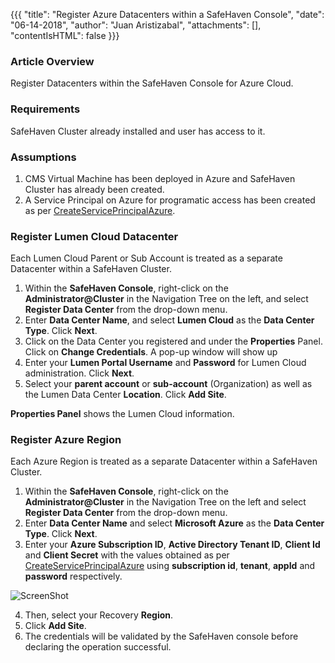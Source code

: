 {{{
  "title": "Register Azure Datacenters within a SafeHaven Console",
  "date": "06-14-2018",
  "author": "Juan Aristizabal",
  "attachments": [],
  "contentIsHTML": false
}}}

### Article Overview
Register Datacenters within the SafeHaven Console for Azure Cloud.

### Requirements
SafeHaven Cluster already installed and user has access to it.

### Assumptions
1. CMS Virtual Machine has been deployed in Azure and SafeHaven Cluster has already been created.
2. A Service Principal on Azure for programatic access has been created as per [CreateServicePrincipalAzure](CreateServicePrincipalAzure.md).

### Register Lumen Cloud Datacenter
Each Lumen Cloud Parent or Sub Account is treated as a separate Datacenter within a SafeHaven Cluster.

1. Within the **SafeHaven Console**, right-click on the **Administrator@Cluster** in the Navigation Tree on the left, and select **Register Data Center** from the drop-down menu.
2. Enter **Data Center Name**, and select **Lumen Cloud** as the **Data Center Type**. Click **Next**.
3. Click on the Data Center you registered and under the **Properties** Panel. Click on **Change Credentials**. A pop-up window will show up
4. Enter your **Lumen Portal Username** and **Password** for Lumen Cloud administration. Click **Next**.
5. Select your **parent account** or **sub-account** (Organization) as well as the Lumen Data Center **Location**. Click **Add Site**.

**Properties Panel** shows the Lumen Cloud information.


### Register Azure Region
Each Azure Region is treated as a separate Datacenter within a SafeHaven Cluster.

1. Within the **SafeHaven Console**, right-click on the **Administrator@Cluster** in the Navigation Tree on the left and select **Register Data Center** from the drop-down menu.
2. Enter **Data Center Name** and select **Microsoft Azure** as the **Data Center Type**. Click **Next**.
3. Enter your **Azure Subscription ID**,  **Active Directory Tenant ID**, **Client Id** and **Client Secret** with the values obtained as per [CreateServicePrincipalAzure](CreateServicePrincipalAzure.md) using **subscription id**, **tenant**, **appId** and **password** respectively. 

![ScreenShot](AzureSiteRegistration.png)

4. Then, select your Recovery **Region**.
5. Click **Add Site**.
6. The credentials will be validated by the SafeHaven console before declaring the operation successful.
